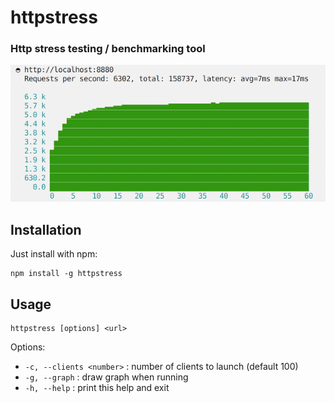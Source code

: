 # httpstress
### Http stress testing / benchmarking tool

![screenshot](https://github.com/slebetman/httpstress/raw/master/screenshot.png)

## Installation

Just install with npm:

    npm install -g httpstress

## Usage

    httpstress [options] <url>
    
Options:

- `-c, --clients <number>` : number of clients to launch (default 100)
- `-g, --graph` : draw graph when running
- `-h, --help` : print this help and exit

